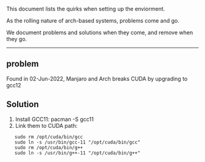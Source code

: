 This document lists the quirks when setting up the enviorment.

As the rolling nature of arch-based systems, problems come and go.

We document problems and solutions when they come, and remove when they go.

----------------------------------------------------------------------------

## problem

Found in 02-Jun-2022, Manjaro and Arch breaks CUDA by upgrading to gcc12

## Solution

1. Install GCC11: pacman -S gcc11
2. Link them to CUDA path:

```
   sudo rm /opt/cuda/bin/gcc
   sudo ln -s /usr/bin/gcc-11 "/opt/cuda/bin/gcc"
   sudo rm /opt/cuda/bin/g++
   sudo ln -s /usr/bin/g++-11 "/opt/cuda/bin/g++"
```
